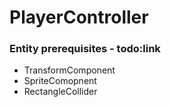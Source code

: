 # PlayerController

### Entity prerequisites - todo:link
- TransformComponent
- SpriteComopnent
- RectangleCollider